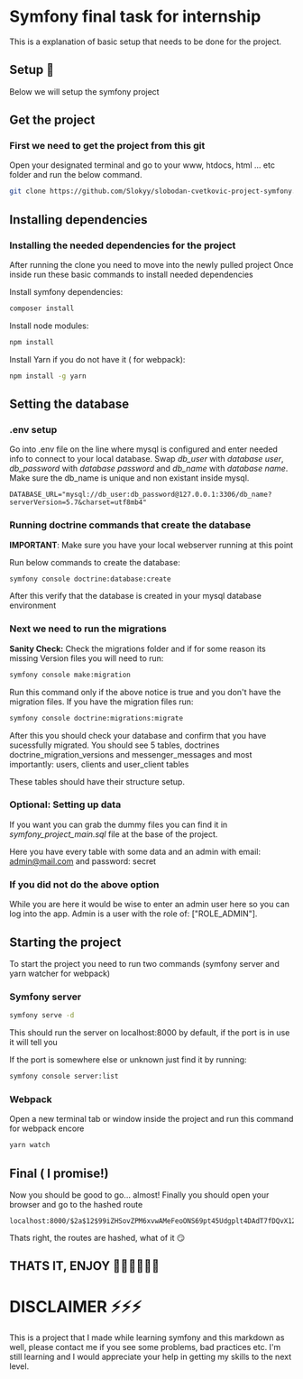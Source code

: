 # Symfony final task for internship

This is a explanation of basic setup that needs to be done for the project.

## Setup 📃

Below we will setup the symfony project

## Get the project
### First we need to get the project from this git

Open your designated terminal and go to your www, htdocs, html ... etc folder and run the below command.

```bash
git clone https://github.com/Slokyy/slobodan-cvetkovic-project-symfony.git
```

## Installing dependencies
### Installing the needed dependencies for the project

After running the clone you need to move into the newly pulled project
Once inside run these basic commands to install needed dependencies 

Install symfony dependencies:
```bash
composer install
```

Install node modules:
```bash
npm install
```

Install Yarn if you do not have it ( for webpack):
```bash
npm install -g yarn
```
## Setting the database
### .env setup

Go into .env file on the line where mysql is configured and enter needed info to connect to your local database.
Swap *db_user* with *database user*, *db_password* with *database password* and *db_name* with *database name*. Make sure the db_name is unique and non existant inside mysql.

```dotenv
DATABASE_URL="mysql://db_user:db_password@127.0.0.1:3306/db_name?serverVersion=5.7&charset=utf8mb4"
```

### Running doctrine commands that create the database

**IMPORTANT**: Make sure you have your local webserver running at this point

Run below commands to create the database:
```bash
symfony console doctrine:database:create
```
After this verify that the database is created in your mysql database environment

### Next we need to run the migrations
**Sanity Check:** Check the migrations folder and if for some reason its missing Version files you will need to run:
```bash
symfony console make:migration
```
Run this command only if the above notice is true and you don't have the migration files. 
If you have the migration files run:
```bash
symfony console doctrine:migrations:migrate
```
After this you should check your database and confirm that you have sucessfully migrated.
You should see 5 tables, doctrines doctrine_migration_versions and messenger_messages and most importantly: users, clients and user_client tables

These tables should have their structure setup.

### Optional: Setting up data
If you want you can grab the dummy files you can find it in *symfony_project_main.sql* file at the base of the project.

Here you have every table with some data and an admin with email: admin@mail.com and password: secret

### If you did not do the above option
While you are here it would be wise to enter an admin user here so you can log into the app.
Admin is a user with the role of: ["ROLE_ADMIN"].

## Starting the project
To start the project you need to run two commands (symfony server and yarn watcher for webpack)

### Symfony server
```bash
symfony serve -d
```
This should run the server on localhost:8000 by default, if the port is in use it will tell you

If the port is somewhere else or unknown just find it by running:
```bash
symfony console server:list
```

### Webpack
Open a new terminal tab or window inside the project and run this command for webpack encore
```bash
yarn watch
```

## Final ( I promise!)
Now you should be good to go... almost!
Finally you should open your browser and go to the hashed route 
```text
localhost:8000/$2a$12$99iZHSovZPM6xvwAMeFeoONS69pt45Udgplt4DAdT7fDQvX12nBte/login
```

Thats right, the routes are hashed, what of it 😏

## THATS IT, ENJOY 🥳🥳🥳🥳🥳🥳


# DISCLAIMER ⚡⚡⚡

This is a project that I made while learning symfony and this markdown as well, please contact me if you see some problems, bad practices etc.
I'm still learning and I would appreciate your help in getting my skills to the next level.




